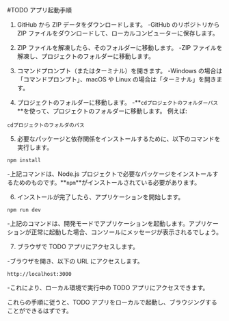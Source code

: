 #TODO アプリ起動手順

1. GitHub から ZIP データをダウンロードします。
-GitHub のリポジトリから ZIP ファイルをダウンロードして、ローカルコンピューターに保存します。

3. ZIP ファイルを解凍したら、そのフォルダーに移動します。
-ZIP ファイルを解凍し、プロジェクトのフォルダーに移動します。

5. コマンドプロンプト（またはターミナル）を開きます。
-Windows の場合は「コマンドプロンプト」、macOS や Linux の場合は「ターミナル」を開きます。

7. プロジェクトのフォルダーに移動します。 -**`cdプロジェクトのフォルダーパス`**を使って、プロジェクトのフォルダーに移動します。
例えば:

```
cdプロジェクトのフォルダのパス
```

5. 必要なパッケージと依存関係をインストールするために、以下のコマンドを実行します。

```
npm install
```

-上記コマンドは、Node.js プロジェクトで必要なパッケージをインストールするためのものです。**`npm`**がインストールされている必要があります。

6. インストールが完了したら、アプリケーションを開始します。

```
npm run dev
```

-上記のコマンドは、開発モードでアプリケーションを起動します。アプリケーションが正常に起動した場合、コンソールにメッセージが表示されるでしょう。

7. ブラウザで TODO アプリにアクセスします。

-ブラウザを開き、以下の URL にアクセスします。

```
http://localhost:3000
```

-これにより、ローカル環境で実行中の TODO アプリにアクセスできます。

これらの手順に従うと、TODO アプリをローカルで起動し、ブラウジングすることができるはずです。
